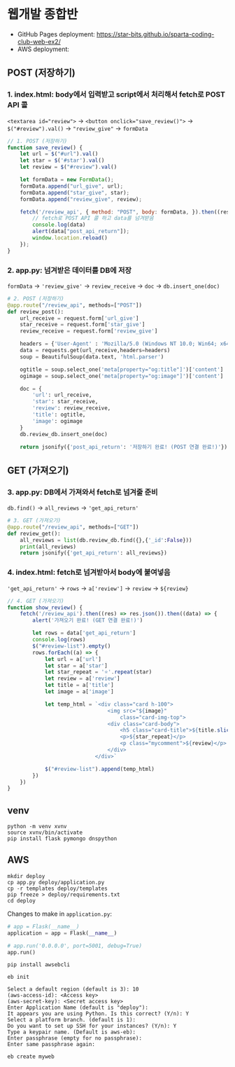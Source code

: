 # 웹개발 종합반

- GitHub Pages deployment: https://star-bits.github.io/sparta-coding-club-web-ex2/
- AWS deployment: 

## POST (저장하기)

### 1. index.html: body에서 입력받고 script에서 처리해서 fetch로 POST API 콜

`<textarea id="review">` -> `<button onclick="save_review()">` -> `$("#review").val()` -> `"review_give"` -> `formData`

```js
// 1. POST (저장하기)
function save_review() {
    let url = $("#url").val()
    let star = $('#star').val()
    let review = $("#review").val()

    let formData = new FormData();
    formData.append("url_give", url);
    formData.append("star_give", star);
    formData.append("review_give", review);

    fetch('/review_api', { method: "POST", body: formData, }).then((res) => res.json()).then((data) => {
        // fetch로 POST API 콜 하고 data를 넘겨받음
        console.log(data)
        alert(data["post_api_return"]);
        window.location.reload()
    });
}
```

### 2. app.py: 넘겨받은 데이터를 DB에 저장

`formData` -> `'review_give'` -> `review_receive` -> `doc` -> `db.insert_one(doc)`

```python
# 2. POST (저장하기)
@app.route("/review_api", methods=["POST"])
def review_post():
    url_receive = request.form['url_give']
    star_receive = request.form['star_give']
    review_receive = request.form['review_give']

    headers = {'User-Agent' : 'Mozilla/5.0 (Windows NT 10.0; Win64; x64)AppleWebKit/537.36 (KHTML, like Gecko) Chrome/73.0.3683.86 Safari/537.36'}
    data = requests.get(url_receive,headers=headers)
    soup = BeautifulSoup(data.text, 'html.parser')

    ogtitle = soup.select_one('meta[property="og:title"]')['content']
    ogimage = soup.select_one('meta[property="og:image"]')['content']

    doc = {
        'url': url_receive,
        'star': star_receive,
        'review': review_receive,
        'title': ogtitle,
        'image': ogimage
    }
    db.review_db.insert_one(doc)

    return jsonify({'post_api_return': '저장하기 완료! (POST 연결 완료!)'})
```

## GET (가져오기)

### 3. app.py: DB에서 가져와서 fetch로 넘겨줄 준비

`db.find()` -> `all_reviews` -> `'get_api_return'`

```python
# 3. GET (가져오기)
@app.route("/review_api", methods=["GET"])
def review_get():
    all_reviews = list(db.review_db.find({},{'_id':False}))
    print(all_reviews)
    return jsonify({'get_api_return': all_reviews})
```

### 4. index.html: fetch로 넘겨받아서 body에 붙여넣음

`'get_api_return'` -> `rows` -> `a['review']` -> `review` -> `${review}`

```js
// 4. GET (가져오기)
function show_review() {
    fetch('/review_api').then((res) => res.json()).then((data) => {
        alert('가져오기 완료! (GET 연결 완료!)')

        let rows = data['get_api_return']
        console.log(rows)
        $("#review-list").empty()
        rows.forEach((a) => {
            let url = a['url']
            let star = a['star']
            let star_repeat = '⭐'.repeat(star)
            let review = a['review']
            let title = a['title']
            let image = a['image']

            let temp_html = `<div class="card h-100">
                                <img src="${image}"
                                    class="card-img-top">
                                <div class="card-body">
                                    <h5 class="card-title">${title.slice(0, -7)}</h5>
                                    <p>${star_repeat}</p>
                                    <p class="mycomment">${review}</p>
                                </div>
                            </div>`

            $("#review-list").append(temp_html)
        })
    })
}
```

## venv

```shell
python -m venv xvnv
source xvnv/bin/activate
pip install flask pymongo dnspython
```

## AWS

```shell
mkdir deploy
cp app.py deploy/application.py
cp -r templates deploy/templates
pip freeze > deploy/requirements.txt
cd deploy
```

Changes to make in `application.py`:
```python
# app = Flask(__name__)
application = app = Flask(__name__)

# app.run('0.0.0.0', port=5001, debug=True)
app.run()
```

```shell
pip install awsebcli

eb init

Select a default region (default is 3): 10
(aws-access-id): <Access key>
(aws-secret-key): <Secret access key>
Enter Application Name (default is "deploy"): 
It appears you are using Python. Is this correct? (Y/n): Y
Select a platform branch. (default is 1): 
Do you want to set up SSH for your instances? (Y/n): Y
Type a keypair name. (Default is aws-eb): 
Enter passphrase (empty for no passphrase): 
Enter same passphrase again: 

eb create myweb
```
